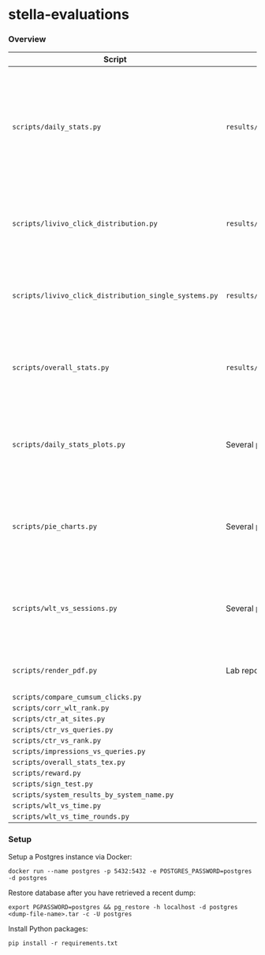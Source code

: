# stella-evaluations

### Overview

| Script | Output | Description | Requirements |
| --- | --- | --- | --- |
| `scripts/daily_stats.py` | `results/daily_stats.csv` | Outputs a csv file with the total number of sessions, impressions, clicks, and clicks of the baseline for each system on a daily basis. | **Running database** |
| `scripts/livivo_click_distribution.py` | `results/livivo_click_distribution.pdf` | Outputs a bar histogram with click counts across SERP elements. |  **Running database** |
| `scripts/livivo_click_distribution_single_systems.py` | `results/livivo_click_distribution.csv` | Outputs a csv file with click counts across SERP elements for each system. | **Running database** |
| `scripts/overall_stats.py` | `results/overall_stats.csv` | Outputs a csv file with Wins, Losses, Ties, ... for each system. |  **Running database** |
| `scripts/daily_stats_plots.py` | Several plots | Outputs bar charts with `sessions vs. impressions` and `number of clicks - exp vs. base`. | **Running database**, `results/overall_stats.csv` |
| `scripts/pie_charts.py` | Several plots | Outputs several plots with pie charts containing Wins, Losses, and Ties. | `results/overall_stats.csv` |
| `scripts/wlt_vs_sessions.py` | Several plots | Outputs plots with cumulative Wins, Losses, and Ties for each systems. | **Running database** |
| `scripts/render_pdf.py` | Lab reports | Outputs lab reports for each system. | **Running database**, all previous outputs |
| `scripts/compare_cumsum_clicks.py` |  | |  |
| `scripts/corr_wlt_rank.py` |  | |  |
| `scripts/ctr_at_sites.py` |  | |  |
| `scripts/ctr_vs_queries.py` |  | |  |
| `scripts/ctr_vs_rank.py` |  | |  |
| `scripts/impressions_vs_queries.py` |  | |  |
| `scripts/overall_stats_tex.py` |  | |  |
| `scripts/reward.py` |  | |  |
| `scripts/sign_test.py` |  | |  |
| `scripts/system_results_by_system_name.py` |  | |  |
| `scripts/wlt_vs_time.py` |  | |  |
| `scripts/wlt_vs_time_rounds.py` |  | |  |

### Setup

Setup a Postgres instance via Docker:

```
docker run --name postgres -p 5432:5432 -e POSTGRES_PASSWORD=postgres -d postgres
```

Restore database after you have retrieved a recent dump:

```
export PGPASSWORD=postgres && pg_restore -h localhost -d postgres <dump-file-name>.tar -c -U postgres
```

Install Python packages:

```
pip install -r requirements.txt
```


